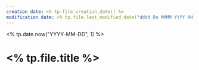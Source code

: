 ```yaml
---
creation date: <% tp.file.creation_date() %> 
modification date: <% tp.file.last_modified_date("dddd Do MMMM YYYY HH:mm:ss") %> 
---
```


<% tp.date.now("YYYY-MM-DD", 1) %> 

# <% tp.file.title %> 